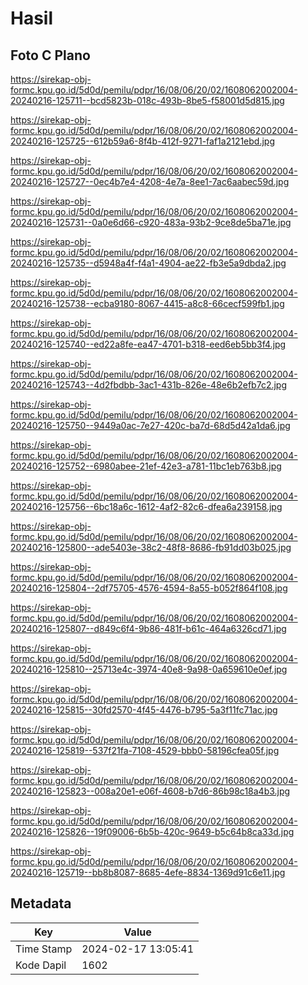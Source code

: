 # Hasil

## Foto C Plano

https://sirekap-obj-formc.kpu.go.id/5d0d/pemilu/pdpr/16/08/06/20/02/1608062002004-20240216-125711--bcd5823b-018c-493b-8be5-f58001d5d815.jpg

https://sirekap-obj-formc.kpu.go.id/5d0d/pemilu/pdpr/16/08/06/20/02/1608062002004-20240216-125725--612b59a6-8f4b-412f-9271-faf1a2121ebd.jpg

https://sirekap-obj-formc.kpu.go.id/5d0d/pemilu/pdpr/16/08/06/20/02/1608062002004-20240216-125727--0ec4b7e4-4208-4e7a-8ee1-7ac6aabec59d.jpg

https://sirekap-obj-formc.kpu.go.id/5d0d/pemilu/pdpr/16/08/06/20/02/1608062002004-20240216-125731--0a0e6d66-c920-483a-93b2-9ce8de5ba71e.jpg

https://sirekap-obj-formc.kpu.go.id/5d0d/pemilu/pdpr/16/08/06/20/02/1608062002004-20240216-125735--d5948a4f-f4a1-4904-ae22-fb3e5a9dbda2.jpg

https://sirekap-obj-formc.kpu.go.id/5d0d/pemilu/pdpr/16/08/06/20/02/1608062002004-20240216-125738--ecba9180-8067-4415-a8c8-66cecf599fb1.jpg

https://sirekap-obj-formc.kpu.go.id/5d0d/pemilu/pdpr/16/08/06/20/02/1608062002004-20240216-125740--ed22a8fe-ea47-4701-b318-eed6eb5bb3f4.jpg

https://sirekap-obj-formc.kpu.go.id/5d0d/pemilu/pdpr/16/08/06/20/02/1608062002004-20240216-125743--4d2fbdbb-3ac1-431b-826e-48e6b2efb7c2.jpg

https://sirekap-obj-formc.kpu.go.id/5d0d/pemilu/pdpr/16/08/06/20/02/1608062002004-20240216-125750--9449a0ac-7e27-420c-ba7d-68d5d42a1da6.jpg

https://sirekap-obj-formc.kpu.go.id/5d0d/pemilu/pdpr/16/08/06/20/02/1608062002004-20240216-125752--6980abee-21ef-42e3-a781-11bc1eb763b8.jpg

https://sirekap-obj-formc.kpu.go.id/5d0d/pemilu/pdpr/16/08/06/20/02/1608062002004-20240216-125756--6bc18a6c-1612-4af2-82c6-dfea6a239158.jpg

https://sirekap-obj-formc.kpu.go.id/5d0d/pemilu/pdpr/16/08/06/20/02/1608062002004-20240216-125800--ade5403e-38c2-48f8-8686-fb91dd03b025.jpg

https://sirekap-obj-formc.kpu.go.id/5d0d/pemilu/pdpr/16/08/06/20/02/1608062002004-20240216-125804--2df75705-4576-4594-8a55-b052f864f108.jpg

https://sirekap-obj-formc.kpu.go.id/5d0d/pemilu/pdpr/16/08/06/20/02/1608062002004-20240216-125807--d849c6f4-9b86-481f-b61c-464a6326cd71.jpg

https://sirekap-obj-formc.kpu.go.id/5d0d/pemilu/pdpr/16/08/06/20/02/1608062002004-20240216-125810--25713e4c-3974-40e8-9a98-0a659610e0ef.jpg

https://sirekap-obj-formc.kpu.go.id/5d0d/pemilu/pdpr/16/08/06/20/02/1608062002004-20240216-125815--30fd2570-4f45-4476-b795-5a3f11fc71ac.jpg

https://sirekap-obj-formc.kpu.go.id/5d0d/pemilu/pdpr/16/08/06/20/02/1608062002004-20240216-125819--537f21fa-7108-4529-bbb0-58196cfea05f.jpg

https://sirekap-obj-formc.kpu.go.id/5d0d/pemilu/pdpr/16/08/06/20/02/1608062002004-20240216-125823--008a20e1-e06f-4608-b7d6-86b98c18a4b3.jpg

https://sirekap-obj-formc.kpu.go.id/5d0d/pemilu/pdpr/16/08/06/20/02/1608062002004-20240216-125826--19f09006-6b5b-420c-9649-b5c64b8ca33d.jpg

https://sirekap-obj-formc.kpu.go.id/5d0d/pemilu/pdpr/16/08/06/20/02/1608062002004-20240216-125719--bb8b8087-8685-4efe-8834-1369d91c6e11.jpg


## Metadata

| Key        | Value               |
| ---------- | ------------------- |
| Time Stamp | 2024-02-17 13:05:41 |
| Kode Dapil | 1602                |



